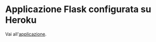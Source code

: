 # Applicazione Flask configurata su Heroku #

Vai all'[applicazione](https://fathomless-shore-49633.herokuapp.com/).
